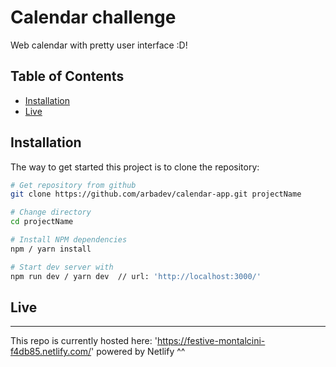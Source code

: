 # Calendar challenge

Web calendar with pretty user interface :D!

## Table of Contents

- [Installation](#installation)
- [Live](#live)

## Installation

The way to get started this project is to clone the repository:

```bash
# Get repository from github
git clone https://github.com/arbadev/calendar-app.git projectName

# Change directory
cd projectName

# Install NPM dependencies
npm / yarn install

# Start dev server with
npm run dev / yarn dev  // url: 'http://localhost:3000/'
```

## Live

---

This repo is currently hosted here: 'https://festive-montalcini-f4db85.netlify.com/' powered by Netlify ^^
